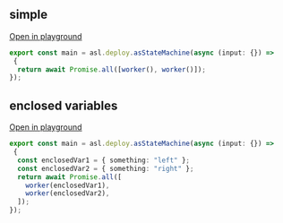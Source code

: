 
## simple
[Open in playground](https://asl-editor-spike-ts-stedi.vercel.app/?aW1wb3J0ICogYXMgYXNsIGZyb20gIkB0czJhc2wvYXNsLWxpYiIKCmV4cG9ydCBjb25zdCBtYWluID0gYXNsLmRlcGxveS5hc1N0YXRlTWFjaGluZShhc3luYyAoaW5wdXQ6IHt9KSA9PiAKIHsKICByZXR1cm4gYXdhaXQgUHJvbWlzZS5hbGwoW3dvcmtlcigpLCB3b3JrZXIoKV0pOwp9KTsKCg==)

``` typescript
export const main = asl.deploy.asStateMachine(async (input: {}) => 
 {
  return await Promise.all([worker(), worker()]);
});


```


## enclosed variables
[Open in playground](https://asl-editor-spike-ts-stedi.vercel.app/?aW1wb3J0ICogYXMgYXNsIGZyb20gIkB0czJhc2wvYXNsLWxpYiIKCmV4cG9ydCBjb25zdCBtYWluID0gYXNsLmRlcGxveS5hc1N0YXRlTWFjaGluZShhc3luYyAoaW5wdXQ6IHt9KSA9PiAKIHsKICBjb25zdCBlbmNsb3NlZFZhcjEgPSB7IHNvbWV0aGluZzogImxlZnQiIH07CiAgY29uc3QgZW5jbG9zZWRWYXIyID0geyBzb21ldGhpbmc6ICJyaWdodCIgfTsKICByZXR1cm4gYXdhaXQgUHJvbWlzZS5hbGwoWwogICAgd29ya2VyKGVuY2xvc2VkVmFyMSksCiAgICB3b3JrZXIoZW5jbG9zZWRWYXIyKSwKICBdKTsKfSk7Cgo=)

``` typescript
export const main = asl.deploy.asStateMachine(async (input: {}) => 
 {
  const enclosedVar1 = { something: "left" };
  const enclosedVar2 = { something: "right" };
  return await Promise.all([
    worker(enclosedVar1),
    worker(enclosedVar2),
  ]);
});


```


